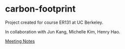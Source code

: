 # carbon-footprint
Project created for course ER131 at UC Berkeley.

In collaboration with Jun Kang, Michelle Kim, Henry Hao.

[Meeting Notes](https://docs.google.com/document/d/1TA9HUToJ8qQYHS6H-LhEvG-i03BO9n2NdAJRlKJuIvE/edit?usp=sharing)
